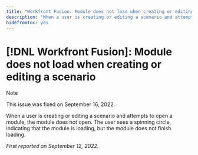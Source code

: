 ```yaml
---
title: "Workfront Fusion: Module does not load when creating or editing a scenario"
description: "When a user is creating or editing a scenario and attempts to open a module, the module does not open. The user sees a spinning circle, indicating that the module is loading, but the module does not finish loading."
hidefromtoc: yes
---
```


# [!DNL Workfront Fusion]: Module does not load when creating or editing a scenario

>[!NOTE]
>
>This issue was fixed on September 16, 2022.

When a user is creating or editing a scenario and attempts to open a module, the module does not open. The user sees a spinning circle, indicating that the module is loading, but the module does not finish loading.

_First reported on September 12, 2022._

